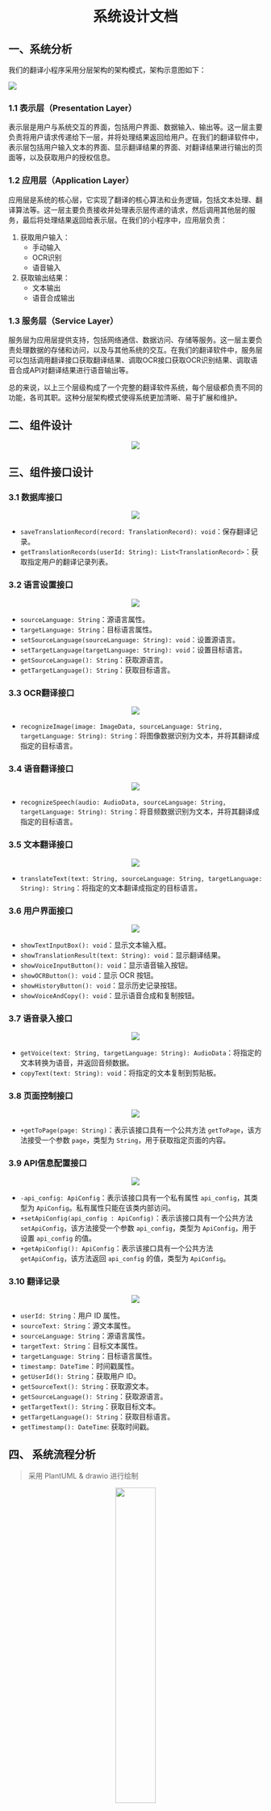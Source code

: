 <h1 align="center">系统设计文档</h1>

 ## 一、系统分析 

我们的翻译小程序采用分层架构的架构模式，架构示意图如下：

![](../pics/system_architecture.png)

### 1.1 表示层（Presentation Layer）

表示层是用户与系统交互的界面，包括用户界面、数据输入、输出等。这一层主要负责将用户请求传递给下一层，并将处理结果返回给用户。在我们的翻译软件中，表示层包括用户输入文本的界面、显示翻译结果的界面、对翻译结果进行输出的页面等，以及获取用户的授权信息。

### 1.2 应用层（Application Layer） 

应用层是系统的核心层，它实现了翻译的核心算法和业务逻辑，包括文本处理、翻译算法等。这一层主要负责接收并处理表示层传递的请求，然后调用其他层的服务，最后将处理结果返回给表示层。在我们的小程序中，应用层负责：

1. 获取用户输入：
   - 手动输入
   - OCR识别
   - 语音输入
2. 获取输出结果：
   - 文本输出
   - 语音合成输出

### 1.3 服务层（Service Layer） 

服务层为应用层提供支持，包括网络通信、数据访问、存储等服务。这一层主要负责处理数据的存储和访问，以及与其他系统的交互。在我们的翻译软件中，服务层可以包括调用翻译接口获取翻译结果、调取OCR接口获取OCR识别结果、调取语音合成API对翻译结果进行语音输出等。

总的来说，以上三个层级构成了一个完整的翻译软件系统，每个层级都负责不同的功能，各司其职。这种分层架构模式使得系统更加清晰、易于扩展和维护。

## 二、组件设计

<div align = "center">
    <img src="../pics/../pics/Package_Diagram.png" />
</div>

## 三、组件接口设计

### 3.1 数据库接口

<div align = "center">
    <img src="../pics/Interface_DataBase.png" />
</div>

- `saveTranslationRecord(record: TranslationRecord): void`：保存翻译记录。
- `getTranslationRecords(userId: String): List<TranslationRecord>`：获取指定用户的翻译记录列表。

### 3.2 语言设置接口



<div align = "center">
    <img src="../pics/Interface_LanguageSetting.png" />
</div>

- `sourceLanguage: String`：源语言属性。
- `targetLanguage: String`：目标语言属性。
- `setSourceLanguage(sourceLanguage: String): void`：设置源语言。
- `setTargetLanguage(targetLanguage: String): void`：设置目标语言。
- `getSourceLanguage(): String`：获取源语言。
- `getTargetLanguage(): String`：获取目标语言。

### 3.3 OCR翻译接口



<div align = "center">
    <img src="../pics/Interface_OCRTranslation.png" />
</div>

- `recognizeImage(image: ImageData, sourceLanguage: String, targetLanguage: String): String`：将图像数据识别为文本，并将其翻译成指定的目标语言。

### 3.4 语音翻译接口



<div align = "center">
    <img src="../pics/Interface_Speech_Translation.png" />
</div>

- `recognizeSpeech(audio: AudioData, sourceLanguage: String, targetLanguage: String): String`：将音频数据识别为文本，并将其翻译成指定的目标语言。

### 3.5 文本翻译接口



<div align = "center">
    <img src="../pics/Interface_TextTranslation.png" />
</div>

- `translateText(text: String, sourceLanguage: String, targetLanguage: String): String`：将指定的文本翻译成指定的目标语言。

### 3.6 用户界面接口



<div align = "center">
    <img src="../pics/Interface_UserInterface.png" />
</div>

- `showTextInputBox(): void`：显示文本输入框。
- `showTranslationResult(text: String): void`：显示翻译结果。
- `showVoiceInputButton(): void`：显示语音输入按钮。
- `showOCRButton(): void`：显示 OCR 按钮。
- `showHistoryButton(): void`：显示历史记录按钮。
- `showVoiceAndCopy(): void`：显示语音合成和复制按钮。

### 3.7 语音录入接口



<div align = "center">
    <img src="../pics/Interface_VoiceAndCopy.png" />
</div>

- `getVoice(text: String, targetLanguage: String): AudioData`：将指定的文本转换为语音，并返回音频数据。
- `copyText(text: String): void`：将指定的文本复制到剪贴板。

### 3.8 页面控制接口

<div align = "center">
    <img src="../pics/Interface_PageController.png" />
</div>

- `+getToPage(page: String)`：表示该接口具有一个公共方法 `getToPage`，该方法接受一个参数 `page`，类型为 `String`，用于获取指定页面的内容。

### 3.9 API信息配置接口

<div align = "center">
    <img src="../pics/Interface_API_Info_Config.png" />
</div>

- `-api_config: ApiConfig`：表示该接口具有一个私有属性 `api_config`，其类型为 `ApiConfig`。私有属性只能在该类内部访问。
- `+setApiConfig(api_config : ApiConfig)`：表示该接口具有一个公共方法 `setApiConfig`，该方法接受一个参数 `api_config`，类型为 `ApiConfig`，用于设置 `api_config` 的值。
- `+getApiConfig(): ApiConfig`：表示该接口具有一个公共方法 `getApiConfig`，该方法返回 `api_config` 的值，类型为 `ApiConfig`。

### 3.10 翻译记录

<div align = "center">
    <img src="../pics/Class_TranslationRecord.png" />
</div>

- `userId: String`：用户 ID 属性。
- `sourceText: String`：源文本属性。
- `sourceLanguage: String`：源语言属性。
- `targetText: String`：目标文本属性。
- `targetLanguage: String`：目标语言属性。
- `timestamp: DateTime`：时间戳属性。
- `getUserId(): String`：获取用户 ID。
- `getSourceText(): String`：获取源文本。
- `getSourceLanguage(): String`：获取源语言。
- `getTargetText(): String`：获取目标文本。
- `getTargetLanguage(): String`：获取目标语言。
- `getTimestamp(): DateTime`: 获取时间戳。

## 四、 系统流程分析

> 采用 PlantUML & drawio 进行绘制

<div align = "center">
    <img src="../pics/UseCase.png" width = "40%"/>
</div>

结合上述用例图，我们得出以下的时序图：

### 4.1 文本翻译时序图

<div align = "center">
    <img src="../pics/Sequence_Text_Translation.png" />
</div>

### 4.2 拍照翻译时序图

<div align = "center">
    <img src="../pics/Sequence_OCR_Translation.png" />
</div>

### 4.3 语音翻译时序图

<div align = "center">
    <img src="../pics/Sequence_Speech_Recognition.png" />
</div>

### 4.4 语音合成时序图

<div align = "center">
    <img src="../pics/Sequence_Speech_Synthesis.png" />
</div>

### 4.5 查看翻译历史时序图

<div align = "center">
    <img src="../pics/Sequence_Get_Translation_History.png" />
</div>




